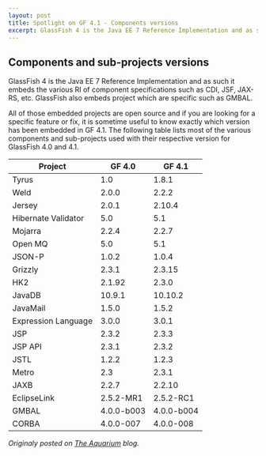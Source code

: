 ```yaml
---
layout: post
title: Spotlight on GF 4.1 - Components versions
excerpt: GlassFish 4 is the Java EE 7 Reference Implementation and as such it embeds the various RI of component specifications...
---
```


## Components and sub-projects versions

GlassFish 4 is the Java EE 7 Reference Implementation and as such it embeds the various RI of component specifications such as CDI, JSF, JAX-RS, etc. GlassFish also embeds project which are specific such as GMBAL. 

All of those embedded projects are open source and if you are looking for a specific feature or fix, it is sometime useful to know exactly which version has been embedded in GF 4.1. The following table lists most of the various components and sub-projects used with their respective version for GlassFish 4.0 and 4.1.


| Project | GF 4.0 | GF 4.1 |
|--------|--------|--------|
|Tyrus|1.0|1.8.1|
|Weld|2.0.0|2.2.2|
|Jersey|2.0.1|2.10.4|
|Hibernate Validator | 5.0 |5.1|
|Mojarra|2.2.4|2.2.7|
|Open MQ |5.0	 |5.1|
|JSON-P	 |1.0.2	 |1.0.4|
|Grizzly	 |2.3.1	 |2.3.15|
|HK2	 |2.1.92	 |2.3.0|
|JavaDB	 |10.9.1	 |10.10.2|
|JavaMail	 |1.5.0	 |1.5.2|
|Expression Language	 |3.0.0	 |3.0.1|
|JSP	 |2.3.2	 |2.3.3|
|JSP API	 |2.3.1	 |2.3.2|
|JSTL	 |1.2.2	 |1.2.3|
|Metro	 |2.3	 |2.3.1|
|JAXB	 |2.2.7	 |2.2.10|
|EclipseLink	 |2.5.2-MR1	 |2.5.2-RC1|
|GMBAL	 |4.0.0-b003	 |4.0.0-b004|
|CORBA	 |4.0.0-007	 |4.0.0-008|


*Originaly posted on [The Aquarium](https://blogs.oracle.com/theaquarium/spotlight-on-glassfish-41%3a-9-components-versions) blog.*
